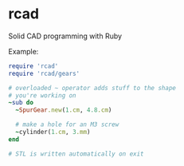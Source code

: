 rcad
====

Solid CAD programming with Ruby

Example:

```ruby
require 'rcad'
require 'rcad/gears'

# overloaded ~ operator adds stuff to the shape
# you're working on
~sub do
  ~SpurGear.new(1.cm, 4.8.cm)

  # make a hole for an M3 screw
  ~cylinder(1.cm, 3.mm)
end

# STL is written automatically on exit
```
